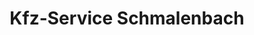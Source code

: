 ---
title: "Kfz-Service Schmalenbach"
url: /bochum/kfz-service-schmalenbach/
shop: Autowerkstatt
---